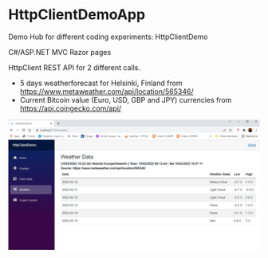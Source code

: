 # HttpClientDemoApp
Demo Hub for different coding experiments: HttpClientDemo

C#/ASP.NET MVC Razor pages

HttpClient REST API for 2 different calls. 
- 5 days weatherforecast for Helsinki, Finland from https://www.metaweather.com/api/location/565346/
- Current Bitcoin value (Euro, USD, GBP and JPY) currencies from https://api.coingecko.com/api/


<img src="screenshots/screenshot_weather.png">
